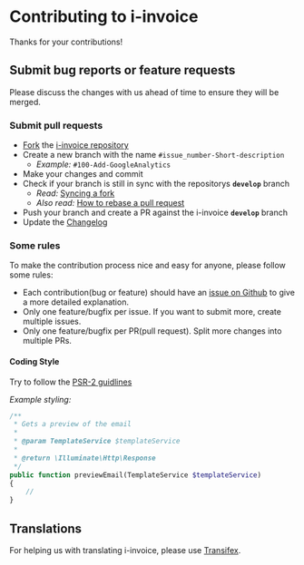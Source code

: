 # Contributing to i-invoice

Thanks for your contributions!

## Submit bug reports or feature requests

Please discuss the changes with us ahead of time to ensure they will be merged.

### Submit pull requests
 * [Fork](https://github.com/invoiceninja/invoiceninja#fork-destination-box) the [i-invoice repository](https://github.com/invoiceninja/invoiceninja)
 * Create a new branch with the name `#issue_number-Short-description`
   * _Example:_ `#100-Add-GoogleAnalytics`
 * Make your changes and commit
 * Check if your branch is still in sync with the repositorys **`develop`** branch
   * _Read:_ [Syncing a fork](https://help.github.com/articles/syncing-a-fork/)
   * _Also read:_ [How to rebase a pull request](https://github.com/edx/edx-platform/wiki/How-to-Rebase-a-Pull-Request)
 * Push your branch and create a PR against the i-invoice **`develop`** branch
 * Update the [Changelog](CHANGELOG.md)

### Some rules
To make the contribution process nice and easy for anyone, please follow some rules:
 * Each contribution(bug or feature) should have an [issue on Github](https://github.com/invoiceninja/invoiceninja/issues)
to give a more detailed explanation.
 * Only one feature/bugfix per issue. If you want to submit more, create multiple issues.
 * Only one feature/bugfix per PR(pull request). Split more changes into multiple PRs.

#### Coding Style
Try to follow the [PSR-2 guidlines](https://github.com/php-fig/fig-standards/blob/master/accepted/PSR-2-coding-style-guide.md)

_Example styling:_
```php
/**
 * Gets a preview of the email
 *
 * @param TemplateService $templateService
 *
 * @return \Illuminate\Http\Response
 */
public function previewEmail(TemplateService $templateService)
{
    //
}
```


## Translations
For helping us with translating i-invoice, please use [Transifex](https://www.transifex.com/invoice-ninja/invoice-ninja/).
